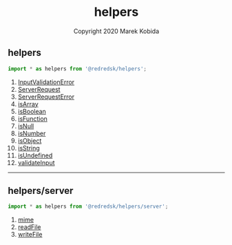 <h1 align="center">helpers</h1>
<p align="center">Copyright 2020 Marek Kobida</p>

## helpers

```ts
import * as helpers from '@redredsk/helpers';
```

1. [InputValidationError](private/types/InputValidationError.ts)
1. [ServerRequest](private/types/ServerRequest.ts)
1. [ServerRequestError](private/types/ServerRequestError.ts)
1. [isArray](private/types/isArray.ts)
1. [isBoolean](private/types/isBoolean.ts)
1. [isFunction](private/types/isFunction.ts)
1. [isNull](private/types/isNull.ts)
1. [isNumber](private/types/isNumber.ts)
1. [isObject](private/types/isObject.ts)
1. [isString](private/types/isString.ts)
1. [isUndefined](private/types/isUndefined.ts)
1. [validateInput](private/types/validateInput.ts)

---

## helpers/server

```ts
import * as helpers from '@redredsk/helpers/server';
```

1. [mime](private/mime.ts)
1. [readFile](private/readFile.ts)
1. [writeFile](private/writeFile.ts)
